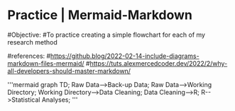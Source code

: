 # Practice | Mermaid-Markdown
  #Objective:
  #To practice creating a simple flowchart for each of my research method
  
  #references:
  #https://github.blog/2022-02-14-include-diagrams-markdown-files-mermaid/
  #https://tuts.alexmercedcoder.dev/2022/2/why-all-developers-should-master-markdown/
  
  '''mermaid
  graph TD;
  Raw Data-->Back-up Data;
  Raw Data-->Working Directory;
  Working Directory-->Data Cleaning;
  Data Cleaning-->R;
  R-->Statistical Analyses;
  '''
  
  
  
